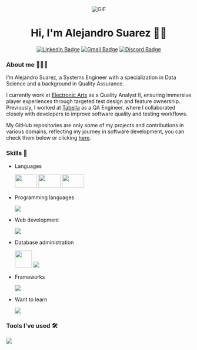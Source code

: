 <div align="center">
    
<img alt="GIF" src="https://media0.giphy.com/media/v1.Y2lkPTc5MGI3NjExc2VrY3cwbDhnZnFwb3RsNTFlZGFkczRyb21vb3o4ejl4ajJlZ3RjeiZlcD12MV9pbnRlcm5hbF9naWZfYnlfaWQmY3Q9Zw/qgQUggAC3Pfv687qPC/giphy.gif"/>
<h1>Hi, I'm Alejandro Suarez 👋🏽</h1>

[![Linkedin Badge](https://img.shields.io/badge/-Alejandro%20Suarez-0077B5?style=flat-square&logo=Linkedin&logoColor=white)](https://www.linkedin.com/in/alejandro-suarez-acosta/) 
[![Gmail Badge](https://img.shields.io/badge/-contact.alejosuarez@gmail.com-D14836?style=flat-square&logo=gmail&logoColor=white)](mailto:contact.alejosuarez@gmail.com)
[![Discord Badge](https://img.shields.io/badge/-suaracost-7289DA?style=flat-square&logo=discord&logoColor=white)](https://discord.com/)
  
</div>

### About me 👨🏽‍💻

I’m Alejandro Suarez, a Systems Engineer with a specialization in Data Science and a background in Quality Assurance.

I currently work at [Electronic Arts](https://www.ea.com/es-es/games/skate) as a Quality Analyst II, ensuring immersive player experiences through targeted test design and feature ownership. Previously, I worked at [Tabella](https://tabella.app) as a QA Engineer, where I collaborated closely with developers to improve software quality and testing workflows.

My GitHub repositories are only some of my projects and contributions in various domains, reflecting my journey in software development, you can check them below or clicking [here](https://github.com/suaracost?tab=repositories).


### Skills 📖

- Languages

    <img src="https://www.worldometers.info/img/flags/sp-flag.gif" width="60" height="37">
    <img src="https://www.worldometers.info/img/flags/us-flag.gif" width="60" height="37">
    <img src="https://www.worldometers.info/img/flags/fr-flag.gif" width="60" height="37">

- Programming languages

    <img src="https://skillicons.dev/icons?i=cpp,c,java,kotlin,javascript,typescript,r,python">

- Web development

    <img src="https://skillicons.dev/icons?i=html,css">

- Database administration

    <img src="https://upload.wikimedia.org/wikipedia/en/6/68/Oracle_SQL_Developer_logo.svg" height="46">
    <img src="https://skillicons.dev/icons?i=mongodb,firebase,postgresql">

- Frameworks

    <img src="https://skillicons.dev/icons?i=flutter,spring,angular,net,rails">

- Want to learn

    <img src="https://skillicons.dev/icons?i=react,azure">

### Tools I've used 🛠️

<img src="https://skillicons.dev/icons?i=notion,github,vscode,idea,androidstudio,figma,docker,aws">
